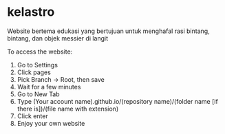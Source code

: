 # kelastro
Website bertema edukasi yang bertujuan untuk menghafal rasi bintang, bintang, dan objek messier di langit

To access the website:
1. Go to Settings
2. Click pages
3. Pick Branch -> Root, then save
4. Wait for a few minutes
5. Go to New Tab
6. Type (Your account name).github.io/(repository name)/(folder name [if there is])/(file name with extension)
7. Click enter
8. Enjoy your own website
